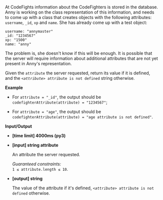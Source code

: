 <div class="markdown"><p>At CodeFights information about the CodeFighters is stored in the database. Anny is working on the class representation of this information, and needs to come up with a class that creates objects with the following attributes: <code>username</code>, <code>_id</code>, <code>xp</code> and <code>name</code>. She has already come up with a test object:</p>
<pre><code>username: "annymaster"
_id: "1234567"
xp: "1500"
name: "anny"
</code></pre>
<p>The problem is, she doesn't know if this will be enough. It is possible that the server will require information about additional attributes that are not yet present in Anny's representation.</p>
<p>Given the <code>attribute</code> the server requested, return its value if it is defined, and the <code><em>&lt;attribute&gt;</em> attribute is not defined</code> string otherwise.</p>
<p><strong>Example</strong></p>
<ul>
<li>
<p>For <code>attribute = "_id"</code>, the output should be<br>
<code>codefighterAttribute(attribute) = "1234567"</code>;</p>
</li>
<li>
<p>For <code>attribute = "age"</code>, the output should be<br>
<code>codefighterAttribute(attribute) = "age attribute is not defined"</code>.</p>
</li>
</ul>
<p><strong>Input/Output</strong></p>
<ul>
<li><strong>[time limit] 4000ms (py3)</strong></li>
</ul>
<ul>
<li>
<p><strong>[input] string attribute</strong></p>
<p>An attribute the server requested.</p>
<p><em>Guaranteed constraints:</em><br>
<code>1 ≤ attribute.length ≤ 10</code>.</p>
</li>
<li>
<p><strong>[output] string</strong></p>
<p>The value of the attribute if it's defined, <code><em>&lt;attribute&gt;</em> attribute is not defined</code> otherwise.</p>
</li>
</ul>
</div>